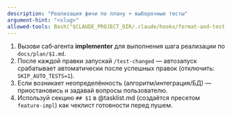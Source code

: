 ```yaml
---
description: "Реализация фичи по плану + выборочные тесты"
argument-hint: "<slug>"
allowed-tools: Bash("$CLAUDE_PROJECT_DIR/.claude/hooks/format-and-test.sh:*"),Read,Edit,Write,Grep,Glob
---
```

1) Вызови саб‑агента **implementer** для выполнения шага реализации по `docs/plan/$1.md`.
2) После каждой правки запускай `/test-changed` — автозапуск срабатывает автоматически после успешных правок (отключить: `SKIP_AUTO_TESTS=1`).
3) Если возникает неопределённость (алгоритм/интеграция/БД) — приостановись и задавай вопросы пользователю.
4) Используй секцию `## $1` в @tasklist.md (создаётся пресетом `feature-impl`) как чеклист готовности перед пушем.
